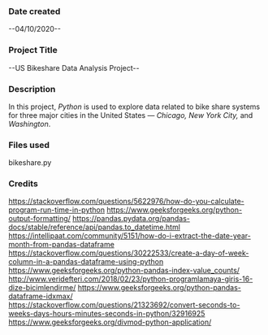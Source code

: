 ### Date created
--04/10/2020--

### Project Title
--US Bikeshare Data Analysis Project--

### Description
In this project, _Python_ is used to explore data related to bike share systems for three major cities in the United States — _Chicago, New York City,_ and _Washington_. 

### Files used
bikeshare.py

### Credits
https://stackoverflow.com/questions/5622976/how-do-you-calculate-program-run-time-in-python https://www.geeksforgeeks.org/python-output-formatting/ https://pandas.pydata.org/pandas-docs/stable/reference/api/pandas.to_datetime.html https://intellipaat.com/community/5151/how-do-i-extract-the-date-year-month-from-pandas-dataframe https://stackoverflow.com/questions/30222533/create-a-day-of-week-column-in-a-pandas-dataframe-using-python https://www.geeksforgeeks.org/python-pandas-index-value_counts/ http://www.veridefteri.com/2018/02/23/python-programlamaya-giris-16-dize-bicimlendirme/ https://www.geeksforgeeks.org/python-pandas-dataframe-idxmax/ https://stackoverflow.com/questions/21323692/convert-seconds-to-weeks-days-hours-minutes-seconds-in-python/32916925 https://www.geeksforgeeks.org/divmod-python-application/

